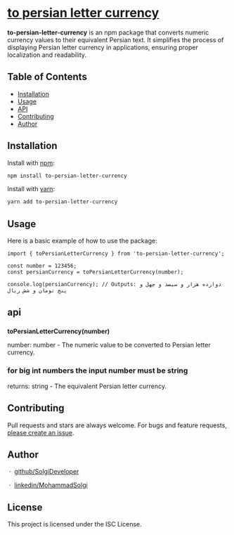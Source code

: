 # [to persian letter currency](https://github.com/SolgiDeveloper/package_base/tree/toPersianLetterCurrency)

**to-persian-letter-currency** is an npm package that converts numeric currency values to their equivalent Persian text. It simplifies the process of displaying Persian letter currency in applications, ensuring proper localization and readability.


## Table of Contents

- [Installation](#installation)
- [Usage](#usage)
- [API](#api)
- [Contributing](#contributing)
- [Author](#author)

## Installation

Install with [npm](https://www.npmjs.com/@hosseintaromi/video_player):

```sh
npm install to-persian-letter-currency
```

Install with [yarn](https://yarnpkg.com/package?q=%40hosseintaromi&name=%40hosseintaromi%2Fvideo_player):

```sh
yarn add to-persian-letter-currency
```

## Usage

Here is a basic example of how to use the package:
```tsx
import { toPersianLetterCurrency } from 'to-persian-letter-currency';

const number = 123456;
const persianCurrency = toPersianLetterCurrency(number);

console.log(persianCurrency); // Outputs: دوازده هزار و سیصد و چهل و پنج تومان و شش ریال

```

## api

###

**toPersianLetterCurrency(number)**

number: number - The numeric value to be converted to Persian letter currency.

### for big int numbers the input number must be string

returns: string - The equivalent Persian letter currency.


## Contributing

Pull requests and stars are always welcome. For bugs and feature requests, [please create an issue](https://github.com/SolgiDeveloper/package_base/tree/toPersianLetterCurrency).

## Author

&nbsp;&middot;&nbsp;
[github/SolgiDeveloper](https://github.com/solgiDeveloper)

&nbsp;&middot;&nbsp;
[linkedin/MohammadSolgi](https://www.linkedin.com/in/mohammad-solgi/)


## License
This project is licensed under the ISC License.